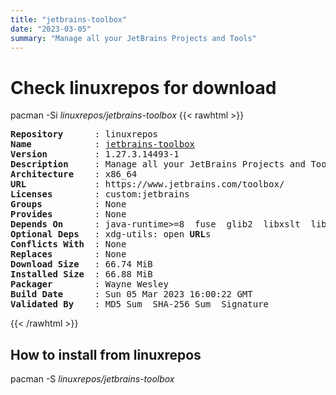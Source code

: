 ```yaml
---
title: "jetbrains-toolbox"
date: "2023-03-05"
summary: "Manage all your JetBrains Projects and Tools"
---
```


# Check linuxrepos for download

pacman -Si *linuxrepos/jetbrains-toolbox*
{{< rawhtml >}}
<pre class="highlight">
<b>Repository</b>      : linuxrepos
<b>Name</b>            : <a href="../../x86_64/jetbrains-toolbox-1.27.3.14493-1-x86_64.pkg.tar.zst">jetbrains-toolbox</a>
<b>Version</b>         : 1.27.3.14493-1
<b>Description</b>     : Manage all your JetBrains Projects and Tools
<b>Architecture</b>    : x86_64
<b>URL</b>             : https://www.jetbrains.com/toolbox/
<b>Licenses</b>        : custom:jetbrains
<b>Groups</b>          : None
<b>Provides</b>        : None
<b>Depends On</b>      : java-runtime>=8  fuse  glib2  libxslt  libxss  xcb-util-keysyms  xdg-utils  nss
<b>Optional Deps</b>   : xdg-utils: open <b>URL</b>s
<b>Conflicts With</b>  : None
<b>Replaces</b>        : None
<b>Download Size</b>   : 66.74 MiB
<b>Installed Size</b>  : 66.88 MiB
<b>Packager</b>        : Wayne Wesley <wayne6324@gmail.com>
<b>Build Date</b>      : Sun 05 Mar 2023 16:00:22 GMT
<b>Validated By</b>    : MD5 Sum  SHA-256 Sum  Signature
</pre>
{{< /rawhtml >}}
## How to install from linuxrepos

pacman -S *linuxrepos/jetbrains-toolbox*
